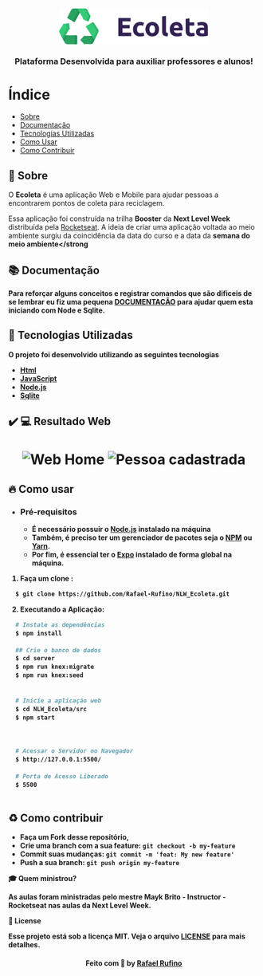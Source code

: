 <h3 align="center">
    <img alt="Logo" title="#logo" width="300px" src="./.github/logo.svg">
    <br><br>
    <b>Plataforma Desenvolvida para auxiliar professores e alunos!</b>  
    <br>
</h3>



# Índice

- [Sobre](#sobre)
- [Documentação](#documentacao)
- [Tecnologias Utilizadas](#tecnologias-utilizadas)
- [Como Usar](#como-usar)
- [Como Contribuir](#como-contribuir)

<a id="sobre"></a>


## :bookmark: Sobre

	
O <strong>Ecoleta</strong> é uma aplicação Web e Mobile para ajudar pessoas a encontrarem pontos de coleta para reciclagem.

Essa aplicação foi construída na trilha <strong>Booster</strong> da <strong>Next Level Week</strong> distribuída pela [Rocketseat](https://rocketseat.com.br/). A ideia de criar uma aplicação voltada ao meio ambiente surgiu da coincidência da data do curso e a data da <strong>semana do meio ambiente</strong

<a id="documentacao"></a>

## :books: Documentação


Para reforçar alguns conceitos e registrar comandos que são dificeis de se lembrar eu fiz uma pequena **[DOCUMENTAÇÃO](DOCUMENTATION.md)** para ajudar quem esta iniciando com  **Node** e  **Sqlite**.


<a id="tecnologias-utilizadas"></a>

## :rocket: Tecnologias Utilizadas

O projeto foi desenvolvido utilizando as seguintes tecnologias

- [Html](https://developer.mozilla.org/pt-BR/docs/Aprender/HTML/Introducao_ao_HTML)
- [JavaScript](https://developer.mozilla.org/pt-BR/docs/Web/JavaScript)
- [Node.js](https://nodejs.org/en/)
- [Sqlite](https://sqlite.org/docs.html)



## :heavy_check_mark: :computer: Resultado Web

<h1 align="center">
    <img alt="Web Home" src="./.github/index.png" width="600px">
    <img alt="Pessoa cadastrada" src="./.github/pessoa.png" width="600px">

</h1>

<a id="como-usar"></a>

## :fire: Como usar

- ### **Pré-requisitos**

  - É **necessário** possuir o **[Node.js](https://nodejs.org/en/)** instalado na máquina
  - Também, é **preciso** ter um gerenciador de pacotes seja o **[NPM](https://www.npmjs.com/)** ou **[Yarn](https://yarnpkg.com/)**.
  - Por fim, é **essencial** ter o **[Expo](https://expo.io/)** 
  instalado de forma global na máquina.

  

1. Faça um clone :

```sh
  $ git clone https://github.com/Rafael-Rufino/NLW_Ecoleta.git

```

2. Executando a Aplicação:

```sh
  # Instale as dependências
  $ npm install 

  ## Crie o banco de dados
  $ cd server
  $ npm run knex:migrate
  $ npm run knex:seed


  # Inicie a aplicação web
  $ cd NLW_Ecoleta/src
  $ npm start


  
  # Acessar o Servidor no Navegador
  $ http://127.0.0.1:5500/
 
  # Porta de Acesso Liberado
  $ 5500



```


## :recycle: Como contribuir

- Faça um Fork desse repositório,
- Crie uma branch com a sua feature: `git checkout -b my-feature`
- Commit suas mudanças: `git commit -m 'feat: My new feature'`
- Push a sua branch: `git push origin my-feature`


🎓 **Quem ministrou?**

As aulas foram ministradas pelo mestre Mayk Brito - Instructor - Rocketseat nas aulas da Next Level Week.

📝 **License**

Esse projeto está sob a licença MIT. Veja o arquivo [LICENSE](LICENSE.md) para mais detalhes.




<h4 align="center">
    Feito com 💜 by <a href="https://www.linkedin.com/in/rafael-r-dos-santos-b889311ba/" target="_blank">Rafael Rufino</a>
</h4>



